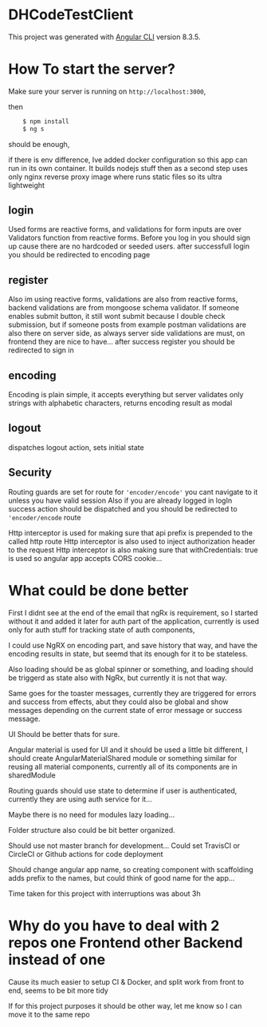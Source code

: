 # DHCodeTestClient

This project was generated with [Angular CLI](https://github.com/angular/angular-cli) version 8.3.5.

# How To start the server?

Make sure your server is running on `http://localhost:3000`, 

then

```sh
    $ npm install
    $ ng s
```
should be enough,

if there is env difference, Ive added docker configuration so this app can run in its own container. It builds nodejs stuff then as a second step uses only nginx reverse proxy image where 
runs static files so its ultra lightweight

## login

Used forms are reactive forms, and validations for form inputs are over Validators function from reactive forms.
Before you log in you should sign up cause there are no hardcoded or seeded users.
after successfull login you should be redirected to encoding page

## register

Also im using reactive forms, validations are also from reactive forms, backend validations are from mongoose schema validator.
If someone enables submit button, it still wont submit because I double check submission, but if someone posts from example postman
validations are also there on server side, as always server side validations are must, on frontend they are nice to have...
after success register you should be redirected to sign in 

## encoding

Encoding is plain simple, it accepts everything but server validates only strings with alphabetic characters, returns encoding result as modal

## logout

dispatches logout action, sets initial state


## Security

Routing guards are set for route for `'encoder/encode'` you cant navigate to it unless you have valid session
Also if you are already logged in logIn success action should be dispatched and you should be redirected to `'encoder/encode` route

Http interceptor is used for making sure that api prefix is prepended to the called http route
Http interceptor is also used to inject authorization header to the request
Http interceptor is also making sure that withCredentials: true is used so angular app accepts CORS cookie...

# What could be done better

First I didnt see at the end of the email that ngRx is requirement, so I started without it and added it later for auth part of the application, 
currently is used only for auth stuff for tracking state of auth components, 

I could use NgRX on encoding part, and save history that way, and have the encoding results in state, but seemd that its enough for it to be stateless.

Also loading should be as global spinner or something, and loading should be triggerd as state also with NgRx, but currently it is not that way.

Same goes for the toaster messages, currently they are triggered for errors and success from effects, abut they could also be global and 
show messages depending on the current state of error message or success message.

UI Should be better thats for sure.

Angular material is used for UI and it should be used a little bit different, I should create AngularMaterialShared module or something similar for reusing all material components, currently 
all of its components are in sharedModule

Routing guards should use state to determine if user is authenticated, currently they are using auth service for it...

Maybe there is no need for modules lazy loading...

Folder structure also could be bit better organized.

Should use not master branch for development... 
Could set TravisCI or CircleCI or Github actions for code deployment

Should change angular app name, so creating component with scaffolding adds prefix to the names, but could think of good name for the app...

Time taken for this project with interruptions was about 3h

# Why do you have to deal with 2 repos one Frontend other Backend instead of one

Cause its much easier to setup CI & Docker, and split work from front to end, seems to be bit more tidy

If for this project purposes it should be other way, let me know so I can move it to the same repo

